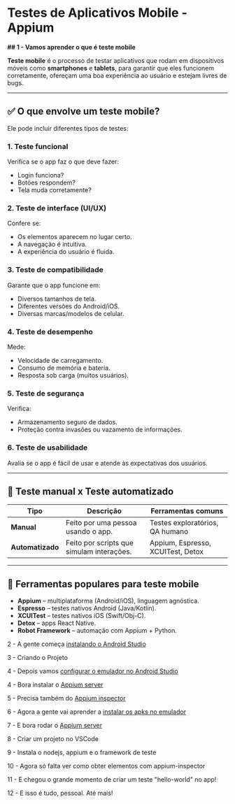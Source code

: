 # Testes de Aplicativos Mobile - Appium

**## 1 - Vamos aprender o que é teste mobile**

**Teste mobile** é o processo de testar aplicativos que rodam em dispositivos móveis como **smartphones** e **tablets**, para garantir que eles funcionem corretamente, ofereçam uma boa experiência ao usuário e estejam livres de bugs.

---

## ✅ O que envolve um teste mobile?

Ele pode incluir diferentes tipos de testes:

### 1. **Teste funcional**

Verifica se o app faz o que deve fazer:

* Login funciona?
* Botões respondem?
* Tela muda corretamente?

### 2. **Teste de interface (UI/UX)**

Confere se:

* Os elementos aparecem no lugar certo.
* A navegação é intuitiva.
* A experiência do usuário é fluida.

### 3. **Teste de compatibilidade**

Garante que o app funcione em:

* Diversos tamanhos de tela.
* Diferentes versões do Android/iOS.
* Diversas marcas/modelos de celular.

### 4. **Teste de desempenho**

Mede:

* Velocidade de carregamento.
* Consumo de memória e bateria.
* Resposta sob carga (muitos usuários).

### 5. **Teste de segurança**

Verifica:

* Armazenamento seguro de dados.
* Proteção contra invasões ou vazamento de informações.

### 6. **Teste de usabilidade**

Avalia se o app é fácil de usar e atende às expectativas dos usuários.

---

## 📱 Teste manual x Teste automatizado

| Tipo             | Descrição                                 | Ferramentas comuns                |
| ---------------- | ----------------------------------------- | --------------------------------- |
| **Manual**       | Feito por uma pessoa usando o app.        | Testes exploratórios, QA humano   |
| **Automatizado** | Feito por scripts que simulam interações. | Appium, Espresso, XCUITest, Detox |

---

## 🔧 Ferramentas populares para teste mobile

* **Appium** – multiplataforma (Android/iOS), linguagem agnóstica.
* **Espresso** – testes nativos Android (Java/Kotlin).
* **XCUITest** – testes nativos iOS (Swift/Obj-C).
* **Detox** – apps React Native.
* **Robot Framework** – automação com Appium + Python.

2 - A gente começa [instalando o Android Studio](./docs/android-studio.md)

3 - Criando o Projeto

4 - Depois vamos [configurar o emulador no Android Studio](./docs/emulador-android.md)

4 - Bora instalar o [Appium server](./docs/Appium-Server.md)

5 - Precisa também do [Appium inspector](./docs/appium-inspector.md)

6 - Agora a gente vai aprender a [instalar os apks no emulador](./docs/apks.md)

7 - E bora rodar o [Appium server](./docs/Appium-Server.md)

8 - Criar um projeto no VSCode

9 - Instala o nodejs, appium e o framework de teste

10 - Agora só falta ver como obter elementos com appium-inspector

11 - E chegou o grande momento de criar um teste "hello-world" no app!

12 - E isso é tudo, pessoal. Até mais!